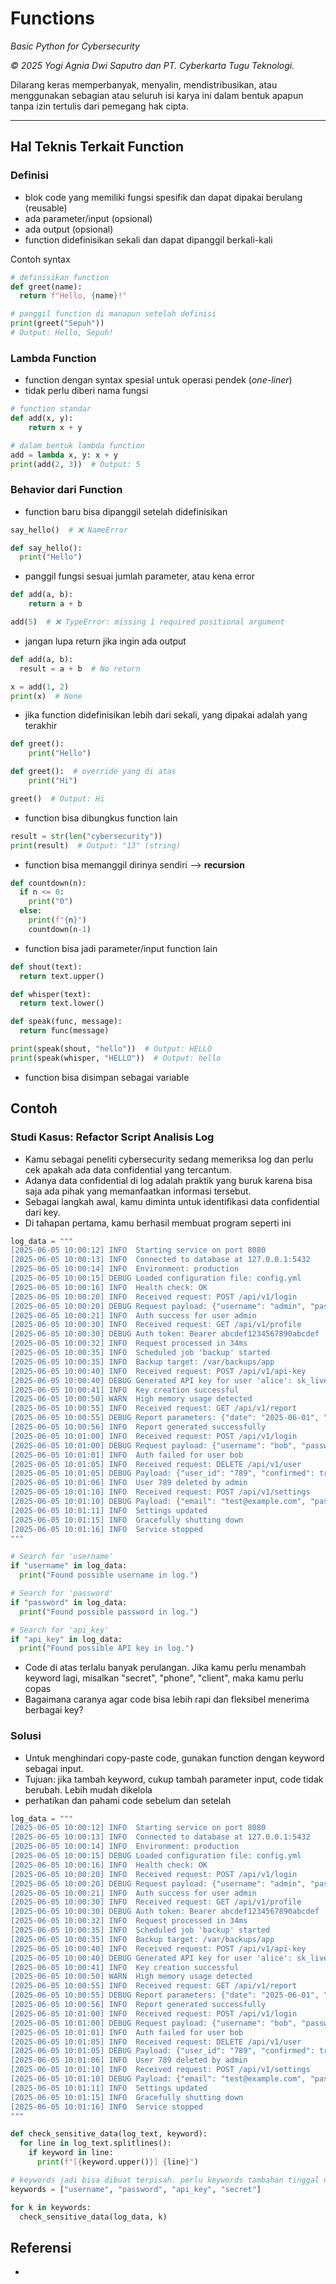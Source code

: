 # Functions

*Basic Python for Cybersecurity*

*© 2025 Yogi Agnia Dwi Saputro dan PT. Cyberkarta Tugu Teknologi.*

Dilarang keras memperbanyak, menyalin, mendistribusikan, atau menggunakan sebagian atau seluruh isi karya ini dalam bentuk apapun tanpa izin tertulis dari pemegang hak cipta.

------------------------------------

## Hal Teknis Terkait Function

### Definisi
- blok code yang memiliki fungsi spesifik dan dapat dipakai berulang (reusable)
- ada parameter/input (opsional)
- ada output (opsional)
- function didefinisikan sekali dan dapat dipanggil berkali-kali

Contoh syntax

```python
# definisikan function
def greet(name):
  return f"Hello, {name}!"

# panggil function di manapun setelah definisi
print(greet("Sepuh"))
# Output: Hello, Sepuh!
```

### Lambda Function
- function dengan syntax spesial untuk operasi pendek (*one-liner*)
- tidak perlu diberi nama fungsi

```python
# function standar
def add(x, y):
    return x + y

# dalam bentuk lambda function
add = lambda x, y: x + y
print(add(2, 3))  # Output: 5
```

### Behavior dari Function
- function baru bisa dipanggil setelah didefinisikan
```python
say_hello()  # ❌ NameError

def say_hello():
  print("Hello")
```
- panggil fungsi sesuai jumlah parameter, atau kena error
```python
def add(a, b):
    return a + b

add(5)  # ❌ TypeError: missing 1 required positional argument
```
- jangan lupa return jika ingin ada output
```python
def add(a, b):
  result = a + b  # No return

x = add(1, 2)
print(x)  # None
```
- jika function didefinisikan lebih dari sekali, yang dipakai adalah yang terakhir
```python
def greet():
    print("Hello")

def greet():  # override yang di atas
    print("Hi")

greet()  # Output: Hi
```
- function bisa dibungkus function lain
```python
result = str(len("cybersecurity"))
print(result)  # Output: "13" (string)
```
- function bisa memanggil dirinya sendiri ⟶ **recursion**
```python
def countdown(n):
  if n <= 0:
    print("0")
  else:
    print(f"{n}")
    countdown(n-1)
```
- function bisa jadi parameter/input function lain
```python
def shout(text):
  return text.upper()

def whisper(text):
  return text.lower()

def speak(func, message):
  return func(message)

print(speak(shout, "hello"))  # Output: HELLO
print(speak(whisper, "HELLO"))  # Output: hello
```
- function bisa disimpan sebagai variable

## Contoh

### Studi Kasus: Refactor Script Analisis Log

- Kamu sebagai peneliti cybersecurity sedang memeriksa log dan perlu cek apakah ada data confidential yang tercantum.
- Adanya data confidential di log adalah praktik yang buruk karena bisa saja ada pihak yang memanfaatkan informasi tersebut.
- Sebagai langkah awal, kamu diminta untuk identifikasi data confidential dari key.
- Di tahapan pertama, kamu berhasil membuat program seperti ini

```python
log_data = """
[2025-06-05 10:00:12] INFO  Starting service on port 8080
[2025-06-05 10:00:13] INFO  Connected to database at 127.0.0.1:5432
[2025-06-05 10:00:14] INFO  Environment: production
[2025-06-05 10:00:15] DEBUG Loaded configuration file: config.yml
[2025-06-05 10:00:16] INFO  Health check: OK
[2025-06-05 10:00:20] INFO  Received request: POST /api/v1/login
[2025-06-05 10:00:20] DEBUG Request payload: {"username": "admin", "password": "hunter2"}
[2025-06-05 10:00:21] INFO  Auth success for user admin
[2025-06-05 10:00:30] INFO  Received request: GET /api/v1/profile
[2025-06-05 10:00:30] DEBUG Auth token: Bearer abcdef1234567890abcdef
[2025-06-05 10:00:32] INFO  Request processed in 34ms
[2025-06-05 10:00:35] INFO  Scheduled job 'backup' started
[2025-06-05 10:00:35] INFO  Backup target: /var/backups/app
[2025-06-05 10:00:40] INFO  Received request: POST /api/v1/api-key
[2025-06-05 10:00:40] DEBUG Generated API key for user 'alice': sk_live_78tghasdhb7126asdad
[2025-06-05 10:00:41] INFO  Key creation successful
[2025-06-05 10:00:50] WARN  High memory usage detected
[2025-06-05 10:00:55] INFO  Received request: GET /api/v1/report
[2025-06-05 10:00:55] DEBUG Report parameters: {"date": "2025-06-01", "format": "csv"}
[2025-06-05 10:00:56] INFO  Report generated successfully
[2025-06-05 10:01:00] INFO  Received request: POST /api/v1/login
[2025-06-05 10:01:00] DEBUG Request payload: {"username": "bob", "password": "12345678"}
[2025-06-05 10:01:01] INFO  Auth failed for user bob
[2025-06-05 10:01:05] INFO  Received request: DELETE /api/v1/user
[2025-06-05 10:01:05] DEBUG Payload: {"user_id": "789", "confirmed": true}
[2025-06-05 10:01:06] INFO  User 789 deleted by admin
[2025-06-05 10:01:10] INFO  Received request: POST /api/v1/settings
[2025-06-05 10:01:10] DEBUG Payload: {"email": "test@example.com", "password": "qwerty123!"}
[2025-06-05 10:01:11] INFO  Settings updated
[2025-06-05 10:01:15] INFO  Gracefully shutting down
[2025-06-05 10:01:16] INFO  Service stopped
"""

# Search for 'username'
if "username" in log_data:
  print("Found possible username in log.")

# Search for 'password'
if "password" in log_data:
  print("Found possible password in log.")

# Search for 'api_key'
if "api_key" in log_data:
  print("Found possible API key in log.")
```

- Code di atas terlalu banyak perulangan. Jika kamu perlu menambah keyword lagi, misalkan "secret", "phone", "client", maka kamu perlu copas
- Bagaimana caranya agar code bisa lebih rapi dan fleksibel menerima berbagai key?

### Solusi
- Untuk menghindari copy-paste code, gunakan function dengan keyword sebagai input.
- Tujuan: jika tambah keyword, cukup tambah parameter input, code tidak berubah. Lebih mudah dikelola
- perhatikan dan pahami code sebelum dan setelah

```python
log_data = """
[2025-06-05 10:00:12] INFO  Starting service on port 8080
[2025-06-05 10:00:13] INFO  Connected to database at 127.0.0.1:5432
[2025-06-05 10:00:14] INFO  Environment: production
[2025-06-05 10:00:15] DEBUG Loaded configuration file: config.yml
[2025-06-05 10:00:16] INFO  Health check: OK
[2025-06-05 10:00:20] INFO  Received request: POST /api/v1/login
[2025-06-05 10:00:20] DEBUG Request payload: {"username": "admin", "password": "hunter2"}
[2025-06-05 10:00:21] INFO  Auth success for user admin
[2025-06-05 10:00:30] INFO  Received request: GET /api/v1/profile
[2025-06-05 10:00:30] DEBUG Auth token: Bearer abcdef1234567890abcdef
[2025-06-05 10:00:32] INFO  Request processed in 34ms
[2025-06-05 10:00:35] INFO  Scheduled job 'backup' started
[2025-06-05 10:00:35] INFO  Backup target: /var/backups/app
[2025-06-05 10:00:40] INFO  Received request: POST /api/v1/api-key
[2025-06-05 10:00:40] DEBUG Generated API key for user 'alice': sk_live_78tghasdhb7126asdad
[2025-06-05 10:00:41] INFO  Key creation successful
[2025-06-05 10:00:50] WARN  High memory usage detected
[2025-06-05 10:00:55] INFO  Received request: GET /api/v1/report
[2025-06-05 10:00:55] DEBUG Report parameters: {"date": "2025-06-01", "format": "csv"}
[2025-06-05 10:00:56] INFO  Report generated successfully
[2025-06-05 10:01:00] INFO  Received request: POST /api/v1/login
[2025-06-05 10:01:00] DEBUG Request payload: {"username": "bob", "password": "12345678"}
[2025-06-05 10:01:01] INFO  Auth failed for user bob
[2025-06-05 10:01:05] INFO  Received request: DELETE /api/v1/user
[2025-06-05 10:01:05] DEBUG Payload: {"user_id": "789", "confirmed": true}
[2025-06-05 10:01:06] INFO  User 789 deleted by admin
[2025-06-05 10:01:10] INFO  Received request: POST /api/v1/settings
[2025-06-05 10:01:10] DEBUG Payload: {"email": "test@example.com", "password": "qwerty123!"}
[2025-06-05 10:01:11] INFO  Settings updated
[2025-06-05 10:01:15] INFO  Gracefully shutting down
[2025-06-05 10:01:16] INFO  Service stopped
"""

def check_sensitive_data(log_text, keyword):
  for line in log_text.splitlines():
    if keyword in line:
      print(f"[{keyword.upper()}] {line}")

# keywords jadi bisa dibuat terpisah. perlu keywords tambahan tinggal ubah line berikut
keywords = ["username", "password", "api_key", "secret"]

for k in keywords:
  check_sensitive_data(log_data, k)
```

## Referensi
-
